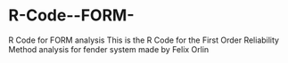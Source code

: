 # R-Code--FORM-
R Code for FORM analysis
This is the R Code for the First Order Reliability Method analysis for fender system made by Felix Orlin
